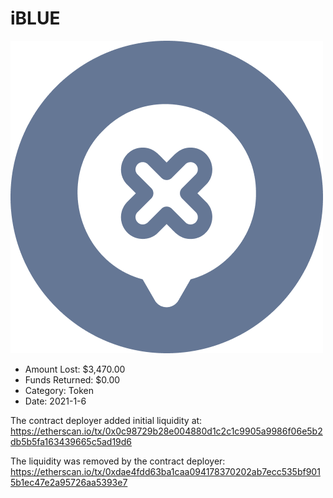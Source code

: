 # iBLUE
![iBLUE](/rektimages/iBLUE.png)
- Amount Lost: $3,470.00
- Funds Returned: $0.00
- Category: Token
- Date: 2021-1-6

The contract deployer added initial liquidity at:  
https://etherscan.io/tx/0x0c98729b28e004880d1c2c1c9905a9986f06e5b2db5b5fa163439665c5ad19d6

  
The liquidity was removed by the contract deployer:  
https://etherscan.io/tx/0xdae4fdd63ba1caa094178370202ab7ecc535bf9015b1ec47e2a95726aa5393e7



